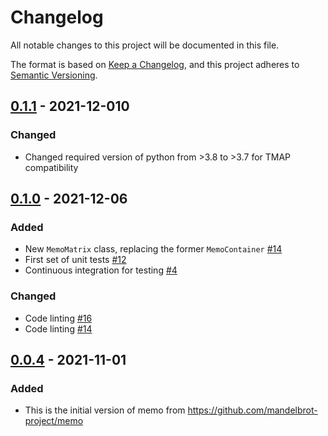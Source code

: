 # Changelog

All notable changes to this project will be documented in this file.

The format is based on [Keep a Changelog](https://keepachangelog.com/en/1.0.0/),
and this project adheres to [Semantic Versioning](https://semver.org/spec/v2.0.0.html).

## [0.1.1] - 2021-12-010

### Changed

- Changed required version of python from >3.8 to >3.7 for TMAP compatibility

## [0.1.0] - 2021-12-06

### Added

- New `MemoMatrix` class, replacing the former `MemoContainer` [#14](https://github.com/matchms/matchms/pull/14)
- First set of unit tests [#12](https://github.com/matchms/matchms/pull/12)
- Continuous integration for testing [#4](https://github.com/matchms/matchms/pull/4)

### Changed

- Code linting [#16](https://github.com/matchms/matchms/pull/16)
- Code linting [#14](https://github.com/matchms/matchms/pull/14)

## [0.0.4] - 2021-11-01

### Added

- This is the initial version of memo from https://github.com/mandelbrot-project/memo


[Unreleased]: https://github.com/mandelbrot-project/memo/compare/0.1.0...HEAD
[0.1.1]: https://github.com/mandelbrot-project/memo/compare/0.1.0...0.1.1
[0.1.0]: https://github.com/mandelbrot-project/memo/compare/0.0.4...0.1.0
[0.0.4]: https://github.com/mandelbrot-project/memo/releases/tag/0.0.4
